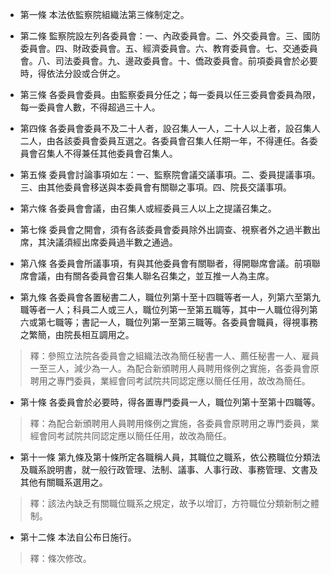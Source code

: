 * 第一條 本法依監察院組織法第三條制定之。

* 第二條 監察院設左列各委員會：一、內政委員會。二、外交委員會。三、國防委員會。四、財政委員會。五、經濟委員會。六、教育委員會。七、交通委員會。八、司法委員會。九、邊政委員會。十、僑政委員會。前項委員會於必要時，得依法分設或合併之。

* 第三條 各委員會委員。由監察委員分任之；每一委員以任三委員會委員為限，每一委員會人數，不得超過三十人。

* 第四條 各委員會委員不及二十人者，設召集人一人，二十人以上者，設召集人二人，由各該委員會委員互選之。各委員會召集人任期一年，不得連任。各委員會召集人不得兼任其他委員會召集人。

* 第五條 委員會討論事項如左：一、監察院會議交議事項。二、委員提議事項。三、由其他委員會移送與本委員會有關聯之事項。四、院長交議事項。

* 第六條 各委員會會議，由召集人或經委員三人以上之提議召集之。

* 第七條 委員會之開會，須有各該委員會委員除外出調查、視察者外之過半數出席，其決議須經出席委員過半數之通過。

* 第八條 各委員會所議事項，有與其他委員會有關聯者，得開聯席會議。前項聯席會議，由有關各委員會召集人聯名召集之，並互推一人為主席。

* 第九條 各委員會各置秘書二人，職位列第十至十四職等者一人，列第六至第九職等者一人；科員二人或三人，職位列第一至第五職等，其中一人職位得列第六或第七職等；書記一人，職位列第一至第三職等。各委員會職員，得視事務之繁簡，由院長相互調用之。

> 釋：參照立法院各委員會之組織法改為簡任秘書一人、薦任秘書一人、雇員一至三人，減少為一人。為配合新頒聘用人員聘用條例之實施，各委員會原聘用之專門委員，業經會同考試院共同認定應以簡任任用，故改為簡任。

* 第十條 各委員會於必要時，得各置專門委員一人，職位列第十至第十四職等。

> 釋：為配合新頒聘用人員聘用條例之實施，各委員會原聘用之專門委員，業經會同考試院共同認定應以簡任任用，故改為簡任。

* 第十一條 第九條及第十條所定各職稱人員，其職位之職系，依公務職位分類法及職系說明書，就一般行政管理、法制、議事、人事行政、事務管理、文書及其他有關職系選用之。

> 釋：該法內缺乏有關職位職系之規定，故予以增訂，方符職位分類新制之體制。

* 第十二條 本法自公布日施行。

> 釋：條次修改。

